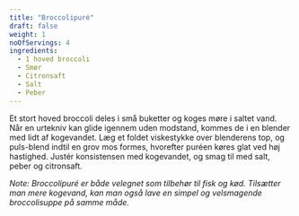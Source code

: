 ```yaml
---
title: "Broccolipuré"
draft: false
weight: 1
noOfServings: 4
ingredients:
  - 1 hoved broccoli
  - Smør
  - Citronsaft
  - Salt
  - Peber
---
```


Et stort hoved broccoli deles i små buketter og koges møre i saltet
vand. Når en urtekniv kan glide igennem uden modstand, kommes de i en
blender med lidt af kogevandet. Læg et foldet viskestykke over
blenderens top, og puls-blend indtil en grov mos formes, hvorefter
puréen køres glat ved høj hastighed. Justér konsistensen med kogevandet,
og smag til med salt, peber og citronsaft.

*Note: Broccolipuré er både velegnet som tilbehør til fisk og kød.
Tilsætter man mere kogevand, kan man også lave en simpel og velsmagende
broccolisuppe på samme måde.*

